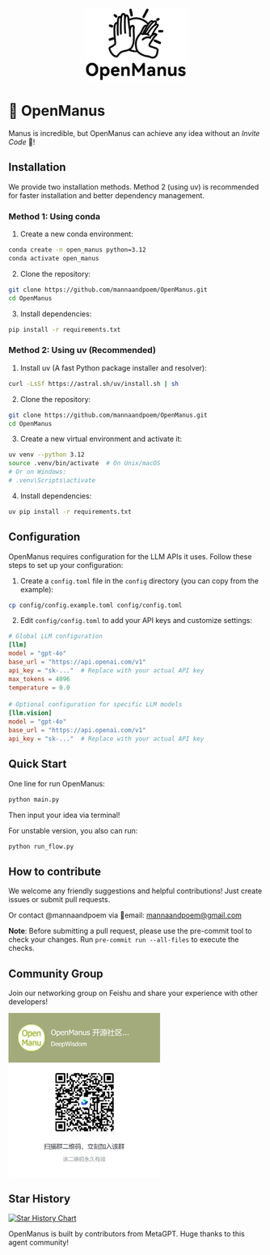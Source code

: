 <p align="center">
  <img src="assets/logo.jpg" width="200"/>
</p>



# 👋 OpenManus

Manus is incredible, but OpenManus can achieve any idea without an *Invite Code* 🛫!




## Installation

We provide two installation methods. Method 2 (using uv) is recommended for faster installation and better dependency management.

### Method 1: Using conda

1. Create a new conda environment:

```bash
conda create -n open_manus python=3.12
conda activate open_manus
```

2. Clone the repository:

```bash
git clone https://github.com/mannaandpoem/OpenManus.git
cd OpenManus
```

3. Install dependencies:

```bash
pip install -r requirements.txt
```

### Method 2: Using uv (Recommended)

1. Install uv (A fast Python package installer and resolver):

```bash
curl -LsSf https://astral.sh/uv/install.sh | sh
```

2. Clone the repository:

```bash
git clone https://github.com/mannaandpoem/OpenManus.git
cd OpenManus
```

3. Create a new virtual environment and activate it:

```bash
uv venv --python 3.12
source .venv/bin/activate  # On Unix/macOS
# Or on Windows:
# .venv\Scripts\activate
```

4. Install dependencies:

```bash
uv pip install -r requirements.txt
```

## Configuration

OpenManus requires configuration for the LLM APIs it uses. Follow these steps to set up your configuration:

1. Create a `config.toml` file in the `config` directory (you can copy from the example):

```bash
cp config/config.example.toml config/config.toml
```

2. Edit `config/config.toml` to add your API keys and customize settings:

```toml
# Global LLM configuration
[llm]
model = "gpt-4o"
base_url = "https://api.openai.com/v1"
api_key = "sk-..."  # Replace with your actual API key
max_tokens = 4096
temperature = 0.0

# Optional configuration for specific LLM models
[llm.vision]
model = "gpt-4o"
base_url = "https://api.openai.com/v1"
api_key = "sk-..."  # Replace with your actual API key
```

## Quick Start

One line for run OpenManus:

```bash
python main.py
```

Then input your idea via terminal!

For unstable version, you also can run:

```bash
python run_flow.py
```

## How to contribute

We welcome any friendly suggestions and helpful contributions! Just create issues or submit pull requests.

Or contact @mannaandpoem via 📧email: mannaandpoem@gmail.com

**Note**: Before submitting a pull request, please use the pre-commit tool to check your changes. Run `pre-commit run --all-files` to execute the checks.

## Community Group
Join our networking group on Feishu and share your experience with other developers!

<div align="center" style="display: flex; gap: 20px;">
    <img src="assets/community_group.jpg" alt="OpenManus 交流群" width="300" />
</div>

## Star History

[![Star History Chart](https://api.star-history.com/svg?repos=mannaandpoem/OpenManus&type=Date)](https://star-history.com/#mannaandpoem/OpenManus&Date)






OpenManus is built by contributors from MetaGPT. Huge thanks to this agent community!


